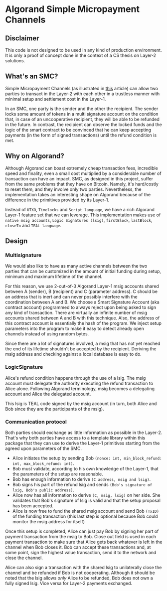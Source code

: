 # Algorand Simple Micropayment Channels

## Disclaimer
This code is not designed to be used in any kind of production environment.
It is only a proof of concept done in the context of a CS thesis on Layer-2 solutions.

## What's an SMC?
Simple Micropayment Channels (as illustrated in [this](https://doi.org/10.1007/978-3-319-21741-3_1) article) can allow
two parties to transact in the Layer-2 with each other in a trustless manner with minimal setup and settlement
cost in the Layer-1.

In an SMC, one party is the sender and the other the recipient.
The sender locks some amount of tokens in a multi signature account on the condition that, in case of an
uncooperative recipient, they will be able to be refunded in the future.
In contrast, the recipient can observe the locked funds and the logic of the smart contract to be convinced
that he can keep accepting payments (in the form of signed transactions) until the refund condition is met.

## Why on Algorand?
Although Algorand can boast extremely cheap transaction fees, incredible speed and finality, even a small cost
multiplied by a considerable number of transaction can have an impact.
SMC, as designed in this project, suffer from the same problems that they have on Bitcoin.
Namely, it's hard/costly to reset them, and they involve only two parties.
Nevertheless, the implementation takes an interesting shape on Algorand because of the difference in the
primitives provided by its Layer-1.

Instead of `UTXO`, `Timelocks` and `Script language`, we have a rich Algorand Layer-1 feature set that we can leverage.
This implementation makes use of `native msig accounts`, `Logic Signatures (lsig)`, `firstBlock`, `lastBlock`, `closeTo` and `TEAL language`.

## Design
### Multisignature
We would also like to have as many active channels between the two parties that can be
customized in the amount of initial funding during setup, minimum and maximum lifetime of the channel.

For this reason, we use 2-out-of-3 Algorand Layer-1 msig accounts shared between A (sender), B (recipient) and C (parameter address).
C should be an address that is inert and can never possibly interfere with the coordination
between A and B. We choose a Smart Signature Account (aka contract account) programmed to
always reject upon being asked to sign any kind of transaction.
There are virtually an infinite number of msig accounts shared between A and B with this technique.
Also, the address of this contract account is essentially the hash of the program.
We inject setup parameters into the program to make it easy to detect already open channels
instead of using random bytes.

Since there are a lot of signatures involved, a msig that has not yet reached the end of
its lifetime shouldn't be accepted by the recipient. Deriving the msig address and checking
against a local database is easy to do.

### LogicSignature
Alice's refund condition happens through the use of a lsig.
The msig account must delegate the authority executing the refund transaction to Alice alone. Following Algorand terminology, msig becomes a delegating account and Alice the
delegated account.

This lsig is TEAL code signed by the msig account (in turn, both Alice and Bob since they are the participants of the msig).

### Communication protocol
Both parties should exchange as little information as possible in the Layer-2.
That's why both parties have access to a template library within this package that they can
use to derive the Layer-1 primitives starting from the agreed upon parameters of the SMC.

- Alice initiates the setup by sending Bob `(nonce: int, min_block_refund: int, max_block_refund: int)`.
- Bob must validate, according to his own knowledge of the Layer-1, that
the parameters of the setup are reasonable.
- Bob has enough information to derive `(C address, msig and lsig)`.
- Bob signs his part of the refund lsig and sends `(Bob's signature of lsig, Bob's public address)`.
- Alice now has all information to derive `(C, msig, lsig)` on her side.
She validates that Bob's signature of lsig is valid and that the setup proposal has been
accepted.
- Alice is now free to fund the shared msig account and send Bob `(TxID)` of the funding transaction (this last step is optional because Bob could monitor the msig address for itself)

Once this setup is completed, Alice can just pay Bob by signing her part of payment transaction from the msig to Bob.
Close out field is used in each payment transaction to make sure that Alice gets back
whatever is left in the channel when Bob closes it.
Bob can accept these transactions and, at some point, sign the highest value transaction, send it to the network and close the channel.

Alice can also sign a transaction with the shared lsig to unilaterally close the channel and be refunded if Bob is not cooperating.
Although it should be noted that the lsig allows _only_ Alice to be refunded, Bob does not own a fully signed lsig.
Vice versa for Layer-2 payments exchanged.